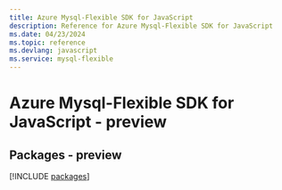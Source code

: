 ```yaml
---
title: Azure Mysql-Flexible SDK for JavaScript
description: Reference for Azure Mysql-Flexible SDK for JavaScript
ms.date: 04/23/2024
ms.topic: reference
ms.devlang: javascript
ms.service: mysql-flexible
---
```

# Azure Mysql-Flexible SDK for JavaScript - preview
## Packages - preview
[!INCLUDE [packages](mysql-flexible-index.md)]